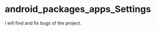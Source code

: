 android_packages_apps_Settings
==============================
I will find and fix bugs of the project. 
